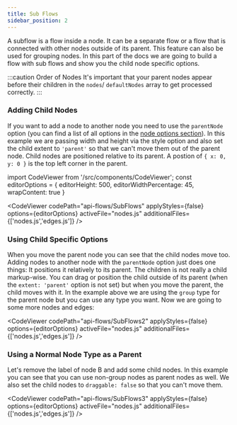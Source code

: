 ```yaml
---
title: Sub Flows
sidebar_position: 2
---
```


A subflow is a flow inside a node. It can be a separate flow or a flow that is connected with other nodes outside of its parent. This feature can also be used for grouping nodes. In this part of the docs we are going to build a flow with sub flows and show you the child node specific options.

:::caution Order of Nodes
It's important that your parent nodes appear before their children in the `nodes`/ `defaultNodes` array to get processed correctly.
:::

### Adding Child Nodes

If you want to add a node to another node you need to use the `parentNode` option (you can find a list of all options in the [node options section](/docs/api/nodes/node-options)). In this example we are passing width and height via the style option and also set the child extent to `'parent'` so that we can't move them out of the parent node. Child nodes are positioned relative to its parent. A postion of `{ x: 0, y: 0 }` is the top left corner in the parent.

import CodeViewer from '/src/components/CodeViewer';
const editorOptions = { editorHeight: 500, editorWidthPercentage: 45, wrapContent: true }

<CodeViewer codePath="api-flows/SubFlows" applyStyles={false} options={editorOptions} activeFile="nodes.js" additionalFiles={['nodes.js','edges.js']} />

### Using Child Specific Options

When you move the parent node you can see that the child nodes move too. Adding nodes to another node with the `parentNode` option just does one things: It positions it relatively to its parent. The children is not really a child markup-wise. You can drag or position the child outside of its parent (when the `extent: 'parent'` option is not set) but when you move the parent, the child moves with it.
In the example above we are using the `group` type for the parent node but you can use any type you want. Now we are going to some more nodes and edges:

<CodeViewer codePath="api-flows/SubFlows2" applyStyles={false} options={editorOptions} activeFile="nodes.js" additionalFiles={['nodes.js','edges.js']} />

### Using a Normal Node Type as a Parent

Let's remove the label of node B and add some child nodes. In this example you can see that you can use non-group nodes as parent nodes as well. We also set the child nodes to `draggable: false` so that you can't move them.

<CodeViewer codePath="api-flows/SubFlows3" applyStyles={false} options={editorOptions} activeFile="nodes.js" additionalFiles={['nodes.js','edges.js']} />
